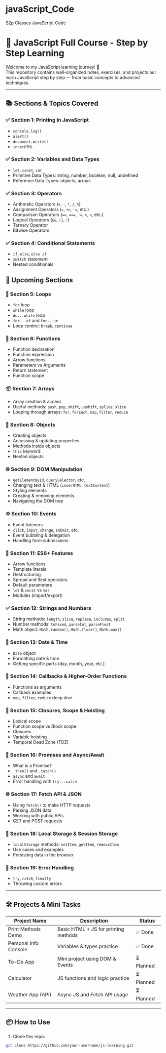 # javaScript_Code
S2p Classes JavaScript Code 
# 📘 JavaScript Full Course - Step by Step Learning

Welcome to my JavaScript learning journey! 🚀  
This repository contains well-organized notes, exercises, and projects as I learn JavaScript step by step — from basic concepts to advanced techniques.

---

## 📚 Sections & Topics Covered

### ✅ Section 1: Printing in JavaScript
- `console.log()`
- `alert()`
- `document.write()`
- `innerHTML`

### ✅ Section 2: Variables and Data Types
- `let`, `const`, `var`
- Primitive Data Types: string, number, boolean, null, undefined
- Reference Data Types: objects, arrays

### ✅ Section 3: Operators
- Arithmetic Operators (`+`, `-`, `*`, `/`, `%`)
- Assignment Operators (`=`, `+=`, `-=`, etc.)
- Comparison Operators (`==`, `===`, `!=`, `>`, `<`, etc.)
- Logical Operators (`&&`, `||`, `!`)
- Ternary Operator
- Bitwise Operators

### ✅ Section 4: Conditional Statements
- `if`, `else`, `else if`
- `switch` statement
- Nested conditionals

## 🧭 Upcoming Sections 
### 🔄 Section 5: Loops
- `for` loop
- `while` loop
- `do...while` loop
- `for...of` and `for...in`
- Loop control: `break`, `continue`

### 🧩 Section 6: Functions
- Function declaration
- Function expression
- Arrow functions
- Parameters vs Arguments
- Return statement
- Function scope

### 📦 Section 7: Arrays
- Array creation & access
- Useful methods: `push`, `pop`, `shift`, `unshift`, `splice`, `slice`
- Looping through arrays: `for`, `forEach`, `map`, `filter`, `reduce`

### 🧱 Section 8: Objects
- Creating objects
- Accessing & updating properties
- Methods inside objects
- `this` keyword
- Nested objects

### 🌐 Section 9: DOM Manipulation
- `getElementById`, `querySelector`, etc.
- Changing text & HTML (`innerHTML`, `textContent`)
- Styling elements
- Creating & removing elements
- Navigating the DOM tree

### ⚙️ Section 10: Events
- Event listeners
- `click`, `input`, `change`, `submit`, etc.
- Event bubbling & delegation
- Handling form submissions

### 🧠 Section 11: ES6+ Features
- Arrow functions
- Template literals
- Destructuring
- Spread and Rest operators
- Default parameters
- `let` & `const` vs `var`
- Modules (import/export)

### ✅ Section 12: Strings and Numbers
- String methods: `length`, `slice`, `replace`, `includes`, `split`
- Number methods: `toFixed`, `parseInt`, `parseFloat`
- Math object: `Math.random()`, `Math.floor()`, `Math.max()`

### 📆 Section 13: Date & Time
- `Date` object
- Formatting date & time
- Getting specific parts (day, month, year, etc.)

### 🔄 Section 14: Callbacks & Higher-Order Functions
- Functions as arguments
- Callback examples
- `map`, `filter`, `reduce` deep dive

### 🧵 Section 15: Closures, Scope & Hoisting
- Lexical scope
- Function scope vs Block scope
- Closures
- Variable hoisting
- Temporal Dead Zone (TDZ)

### 🔄 Section 16: Promises and Async/Await
- What is a Promise?
- `.then()` and `.catch()`
- `async` and `await`
- Error handling with `try...catch`

### 🌐 Section 17: Fetch API & JSON
- Using `fetch()` to make HTTP requests
- Parsing JSON data
- Working with public APIs
- GET and POST requests

### 💾 Section 18: Local Storage & Session Storage
- `localStorage` methods: `setItem`, `getItem`, `removeItem`
- Use cases and examples
- Persisting data in the browser

### 🧯 Section 19: Error Handling
- `try`, `catch`, `finally`
- Throwing custom errors

---

## 🛠️ Projects & Mini Tasks

| Project Name           | Description                            | Status  |
|------------------------|----------------------------------------|---------|
| Print Methods Demo     | Basic HTML + JS for printing methods   | ✅ Done |
| Personal Info Console  | Variables & types practice             | ✅ Done |
| To-Do App              | Mini project using DOM & Events        | ⏳ Planned |
| Calculator             | JS functions and logic practice        | ⏳ Planned |
| Weather App (API)      | Async JS and Fetch API usage           | ⏳ Planned |

---

## 📦 How to Use

1. Clone this repo:
```bash
git clone https://github.com/your-username/js-learning.git
